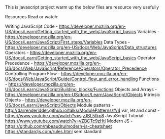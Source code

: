This is javascript project warm up the below files are resource very usefully

Resources
Read or watch:

Writing JavaScript Code - https://developer.mozilla.org/en-US/docs/Learn/Getting_started_with_the_web/JavaScript_basics
Variables - https://developer.mozilla.org/en-US/docs/Learn/JavaScript/First_steps/Variables
Data Types - https://developer.mozilla.org/en-US/docs/Web/JavaScript/Data_structures
Operators - https://developer.mozilla.org/en-US/docs/Learn/Getting_started_with_the_web/JavaScript_basics
Operator Precedence - https://developer.mozilla.org/en-US/docs/Web/JavaScript/Reference/Operators/Operator_Precedence
Controlling Program Flow - https://developer.mozilla.org/en-US/docs/Web/JavaScript/Guide/Control_flow_and_error_handling
Functions - https://developer.mozilla.org/en-US/docs/Learn/JavaScript/Building_blocks/Functions
Objects and Arrays - https://developer.mozilla.org/en-US/docs/Learn/JavaScript/Objects
Intrinsic Objects - https://developer.mozilla.org/en-US/docs/Learn/JavaScript/Objects
Module patterns - http://darrenderidder.github.io/talks/ModulePatterns/#/4
var, let and const - https://www.youtube.com/watch?v=sjyJBL5fkp8
JavaScript Tutorial - https://www.youtube.com/watch?v=vZBCTc9zHtI
Modern JS - https://github.com/mbeaudru/modern-js-cheatsheet
https://standardjs.com/rules.html semistandard
